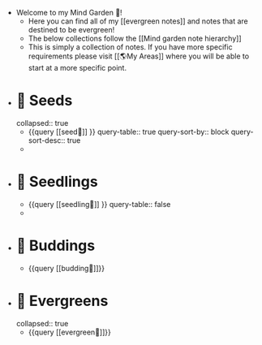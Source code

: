 - Welcome to my Mind Garden 🌳!
	- Here you can find all of my [[evergreen notes]] and notes that are destined to be evergreen!
	- The below collections follow the [[Mind garden note hierarchy]]
	- This is simply a collection of notes. If you have more specific requirements please visit [[🌎My Areas]] where you will be able to start at a more specific point.
- # 🌰 Seeds
  collapsed:: true
	- {{query [[seed🌰]] }}
	  query-table:: true
	  query-sort-by:: block
	  query-sort-desc:: true
	-
- # 🌱 Seedlings
	- {{query [[seedling🌱]] }}
	  query-table:: false
	-
- # 🌿 Buddings
	- {{query [[budding🌿]]}}
- # 🌳 Evergreens
  collapsed:: true
	- {{query [[evergreen🌳]]}}